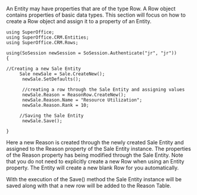 <properties date="2016-05-11"
SortOrder="17"
/>

 

An Entity may have properties that are of the type Row. A Row object contains properties of basic data types. This section will focus on how to create a Row object and assign it to a property of an Entity.

```
using SuperOffice;
using SuperOffice.CRM.Entities;
using SuperOffice.CRM.Rows;
 
using(SoSession newSession = SoSession.Authenticate("jr", "jr"))
{
 
//Creating a new Sale Entity
     Sale newSale = Sale.CreateNew();
      newSale.SetDefaults();
 
      //creating a row through the Sale Entity and assigning values
      newSale.Reason = ReasonRow.CreateNew();
      newSale.Reason.Name = "Resource Utilization";
      newSale.Reason.Rank = 10;
                          
     //Saving the Sale Entity
      newSale.Save();
 
}
```

 

Here a new Reason is created through the newly created Sale Entity and assigned to the Reason property of the Sale Entity instance. The properties of the Reason property has being modified through the Sale Entity. Note that you do not need to explicitly create a new Row when using an Entity property. The Entity will create a new blank Row for you automatically.

With the execution of the Save() method the Sale Entity instance will be saved along with that a new row will be added to the Reason Table.
